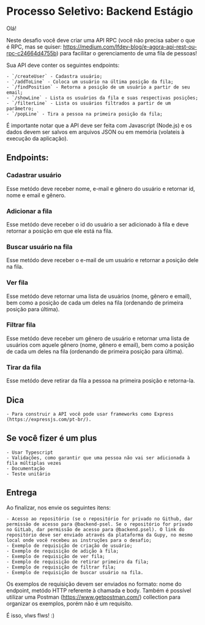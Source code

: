 # Processo Seletivo: Backend Estágio

Olá!  

Neste desafio você deve criar uma API RPC (você não precisa saber o que é RPC, mas se quiser: https://medium.com/lfdev-blog/e-agora-api-rest-ou-rpc-c24664d4755b) para facilitar o gerenciamento de uma fila de pessoas!  

Sua API deve conter os seguintes endpoints:

    - `/createUser` - Cadastra usuário;
    - `/addToLine` - Coloca um usuário na última posição da fila;
    - `/findPosition` - Retorna a posição de um usuário a partir de seu email;
    - `/showLine` - Lista os usuários da fila e suas respectivas posições;
    - `/filterLine` - Lista os usuários filtrados a partir de um parâmetro;
    - `/popLine` - Tira a pessoa na primeira posição da fila;

É importante notar que a API deve ser feita com Javascript (Node.js) e os dados devem ser salvos em arquivos JSON ou em memória (volateis à execução da aplicação).

## Endpoints:
### Cadastrar usuário

Esse metódo deve receber nome, e-mail e gênero do usuário e retornar id, nome e email e gênero.

### Adicionar a fila

Esse metódo deve receber o id do usuário a ser adicionado à fila e deve retornar a posição em que ele está na fila.

### Buscar usuário na fila

Esse metódo deve receber o e-mail de um usuário e retornar a posição dele na fila.

### Ver fila

Esse metódo deve retornar uma lista de usuários (nome, gênero e email), bem como a posição de cada um deles na fila (ordenando de primeira posição para última).

### Filtrar fila

Esse metódo deve receber um gênero de usuário e retornar uma lista de usuários com aquele gênero (nome, gênero e email), bem como a posição de cada um deles na fila (ordenando de primeira posição para última).

### Tirar da fila

Esse metódo deve retirar da fila a pessoa na primeira posição e retorna-la.

## Dica  

    - Para construir a API você pode usar frameworks como Express (https://expressjs.com/pt-br/).

## Se você fizer é um plus
    
    - Usar Typescript
    - Validações, como garantir que uma pessoa não vai ser adicionada à fila múltiplas vezes
    - Documentação
    - Teste unitário


## Entrega

Ao finalizar, nos envie os seguintes itens:
    
    - Acesso ao repositório (se o repositório for privado no Github, dar permissão de acesso para @backend-psel. Se o repositório for privado no GitLab, dar permissão de acesso para @backend.psel). O link do repositório deve ser enviado através da plataforma da Gupy, no mesmo local onde você recebeu as instruções para o desafio;
    - Exemplo de requisição de criação de usuário;
    - Exemplo de requisição de adição à fila;
    - Exemplo de requisição de ver fila;
    - Exemplo de requisição de retirar primeiro da fila;
    - Exemplo de requisição de filtrar fila;
    - Exemplo de requisição de buscar usuário na fila.

Os exemplos de requisição devem ser enviados no formato:  nome do endpoint, metódo HTTP referente à chamada e body. Também é possível utilizar uma Postman (https://www.getpostman.com/) collection para organizar os exemplos, porém não é um requisito.

É isso, vlws flws! :)